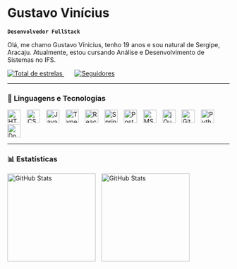 # Gustavo Vinícius

**`Desenvolvedor FullStack`**

Olá, me chamo Gustavo Vínicius, tenho 19 anos e sou natural de Sergipe, Aracaju. Atualmente, estou cursando Análise e Desenvolvimento de Sistemas no IFS.

<p align="left">
    <a href="https://github.com/gutsgon?tab=repositories&sort=stargazers">
        <img 
            alt="Total de estrelas" 
            title="Total de estrelas GitHub" 
            src="https://custom-icon-badges.demolab.com/github/stars/gutsgon?color=55960c&style=for-the-badge&labelColor=488207&logo=star&label=ESTRELAS"
        />
    </a>
    &nbsp;&nbsp;&nbsp;&nbsp;&nbsp;
    <a href="https://github.com/gutsgon?tab=followers">
        <img 
            alt="Seguidores" 
            title="Me siga no GitHub" 
            src="https://custom-icon-badges.demolab.com/github/followers/gutsgon?color=236ad3&labelColor=1155ba&style=for-the-badge&logo=github&label=SEGUIDORES&logoColor=white"
        />
    </a>
</p>

---

### 🤖 Linguagens e Tecnologias

<p align="left">
    <img src="https://cdn.jsdelivr.net/gh/devicons/devicon@latest/icons/html5/html5-original.svg" width="30px" style="padding-right: 10px;" title="HTML"/>
    <img src="https://cdn.jsdelivr.net/gh/devicons/devicon@latest/icons/css3/css3-original.svg" width="30px" style="padding-right: 10px;" title="CSS"/>
    <img src="https://cdn.jsdelivr.net/gh/devicons/devicon@latest/icons/javascript/javascript-original.svg" width="30px" style="padding-right: 10px;" title="JavaScript"/>
    <img src="https://cdn.jsdelivr.net/gh/devicons/devicon@latest/icons/typescript/typescript-original.svg" width="30px" style="padding-right: 10px;" title="TypeScript"/>
    <img src="https://cdn.jsdelivr.net/gh/devicons/devicon@latest/icons/react/react-original.svg" width="30px" style="padding-right: 10px;" title="React"/>
    <img src="https://cdn.jsdelivr.net/gh/devicons/devicon@latest/icons/spring/spring-original.svg" width="30px" style="padding-right: 10px;" title="Spring Boot"/>
    <img src="https://cdn.jsdelivr.net/gh/devicons/devicon@latest/icons/postgresql/postgresql-original.svg" width="30px" style="padding-right: 10px;" title="PostgreSQL"/>
    <img src="https://cdn.jsdelivr.net/gh/devicons/devicon@latest/icons/microsoftsqlserver/microsoftsqlserver-original.svg" width="30px" style="padding-right: 10px;" title="MSSQL"/>
    <img src="https://cdn.jsdelivr.net/gh/devicons/devicon@latest/icons/jquery/jquery-original.svg" width="30px" style="padding-right: 10px;" title="jQuery"/>
    <img src="https://cdn.jsdelivr.net/gh/devicons/devicon@latest/icons/git/git-original.svg" width="30px" style="padding-right: 10px;" title="Git"/>
    <img src="https://cdn.jsdelivr.net/gh/devicons/devicon@latest/icons/python/python-original.svg" width="30px" style="padding-right: 10px;" title="Python"/>
    <img src="https://cdn.jsdelivr.net/gh/devicons/devicon@latest/icons/docker/docker-original.svg" width="30px" title="Docker"/>
</p>

---

### 📊 Estatísticas

<p>
  <img 
    align="left" 
    alt="GitHub Stats" 
    height="200" 
    style="padding-right: 10px;" 
    src="https://github-readme-stats.vercel.app/api?username=gutsgon&show_icons=true&theme=tokyonight&include_all_commits=true&locale=pt-br" 
  />

  <img 
      align="left" 
      alt="GitHub Stats" 
      height="200" 
      src="https://github-readme-stats.vercel.app/api/top-langs/?username=gutsgon&theme=tokyonight&layout=compact&custom_title=Tecnologias&langs_count=9" 
  />
</p>
